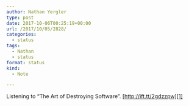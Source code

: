 ```yaml
---
author: Nathan Yergler
type: post
date: 2017-10-06T00:25:19+00:00
url: /2017/10/05/2828/
categories:
  - status
tags:
  - Nathan
  - status
format: status
kind:
  - Note

---
```

Listening to “The Art of Destroying Software”. [http://ift.tt/2gdzzpw][1]

 [1]: http://ift.tt/2k0SrIW